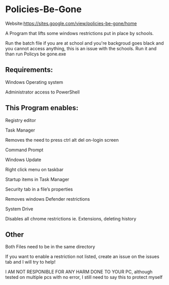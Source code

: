 # Policies-Be-Gone
Website:https://sites.google.com/view/policies-be-gone/home

A Program that lifts some windows restrictions put in place by schools.

Run the batch file if you are at school and you're backgroud goes black and you cannot access anything, this is an issue with the schools. Run it and than run Policys be gone.exe
## Requirements:
  Windows Operating system
  
  Administrator access to PowerShell
  
## This Program enables:
  Registry editor
  
  Task Manager
  
  Removes the need to press ctrl alt del on-login screen
  
  Command Prompt
  
  Windows Update
  
  Right click menu on taskbar
  
  Startup items in Task Manager
  
  Security tab in a file’s properties
  
  Removes windows Defender restrictions
  
  System Drive
  
  Disables all chrome restrictions ie. Extensions, deleting history
  
  ## Other
  Both Files need to be in the same directory
  
 If you want to enable a restriction not listed, create an issue on the issues tab and I will try to help!
 
 
 
 
 
  I AM NOT RESPONIBLE FOR ANY HARM DONE TO YOUR PC, although tested on multiple pcs with no error, I still need to say this to protect myself

 
